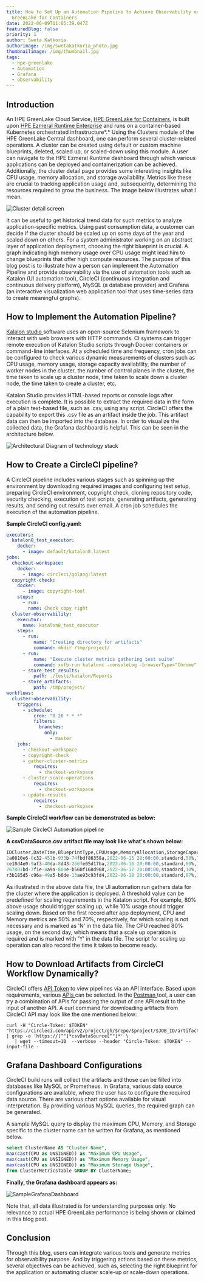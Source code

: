 ```yaml
---
title: How to Set Up an Automation Pipeline to Achieve Observability on HPE
  GreenLake for Containers
date: 2022-06-09T11:05:39.047Z
featuredBlog: false
priority: 1
author: Sweta Katkoria
authorimage: /img/swetakatkoria_photo.jpg
thumbnailimage: /img/thumbnail.jpg
tags:
  - hpe-greenlake
  - Automation
  - Grafana
  - observability
---
```

## Introduction

An HPE GreenLake Cloud Service, [HPE GreenLake for Containers](https://www.hpe.com/us/en/greenlake/containers.html), is built upon [HPE Ezmeral Runtime Enterprise](https://www.hpe.com/us/en/software/ezmeral-runtime.html) and runs on a container-based Kubernetes orchestrated infrastructure*.* Using the Clusters module of the HPE GreenLake Central dashboard, one can perform several cluster-related operations. A cluster can be created using default or custom machine blueprints, deleted, scaled up, or scaled-down using this module. A user can navigate to the HPE Ezmeral Runtime dashboard through which various applications can be deployed and containerization can be achieved. Additionally, the cluster detail page provides some interesting insights like CPU usage, memory allocation, and storage availability. Metrics like these are crucial to tracking application usage and, subsequently, determining the resources required to grow the business. The image below illustrates what I mean.

![Cluster detail screen](/img/cluster-detail.jpg "Cluster detail screen")

It can be useful to get historical trend data for such metrics to analyze application-specific metrics. Using past consumption data, a customer can decide if the cluster should be scaled up on some days of the year and scaled down on others. For a system administrator working on an abstract layer of application deployment, choosing the right blueprint is crucial. A graph indicating high memory usage over CPU usage might lead him to change blueprints that offer high compute resources. The purpose of this blog post is to illustrate how a person can implement the Automation Pipeline and provide observability via the use of automation tools such as Katalon (UI automation tool), CircleCI (continuous integration and continuous delivery platform), MySQL (a database provider) and Grafana (an interactive visualization web application tool that uses time-series data to create meaningful graphs).

## How to Implement the Automation Pipeline?

[Kalalon studio ](https://katalon.com/katalon-studio/)software uses an open-source Selenium framework to interact with web browsers with HTTP commands. CI systems can trigger remote execution of Katalon Studio scripts through Docker containers or command-line interfaces. At a scheduled time and frequency, cron jobs can be configured to check various dynamic measurements of clusters such as CPU usage, memory usage, storage capacity availability, the number of worker nodes in the cluster, the number of control planes in the cluster, the time taken to scale up a cluster node, time taken to scale down a cluster node, the time taken to create a cluster, etc.

Katalon Studio provides HTML-based reports or console logs after execution is complete. It is possible to extract the required data in the form of a plain text-based file, such as .csv, using any script. CircleCI offers the capability to export this .csv file as an artifact inside the job. This artifact data can then be imported into the database. In order to visualize the collected data, the Grafana dashboard is helpful. This can be seen in the architecture below.

![Architectural Diagram of technology stack](/img/architectural-diagram.jpg "Architectural Diagram of technology stack")

## How to Create a  CircleCI pipeline?

A CircleCI pipeline includes various stages such as spinning up the environment by downloading required images and configuring test setup, preparing CircleCI environment, copyright check, cloning repository code, security checking, execution of test scripts, generating artifacts, generating results, and sending out results over email. A cron job schedules the execution of the automation pipeline. 

**Sample CircleCI config.yaml:**

```yaml
executors:
  katalon8_test_executor:
    docker:
      - image: default/katalon8:latest
jobs:
  checkout-workspace:
    docker:
      - image: circleci/golang:latest
  copyright-check:
    docker:
      - image: copyright-tool
    steps:
      - run:
        name: Check copy right
  cluster-observability:
    executor:
      name: katalon8_test_executor
    steps:
      - run:
          name: "Creating directory for artifacts"
          command: mkdir /tmp/project/
      - run:
          name: "Execute cluster metrics gathering test suite"
          command: xvfb-run katalonc -consoleLog -browserType="Chrome" -retry=0 -statusDelay=15 -testSuitePath="Test Suites/ClusterMetricsSuite" -executionProfile='default' -projectPath='/project/sample.prj' --config -webui.autoUpdateDrivers=true
      - store_test_results:
          path: ./tests/katalon/Reports
      - store_artifacts:
          path: /tmp/project/
workflows:
  cluster-observability:
    triggers:
      - schedule:
          cron: "0 20 * * *"
          filters:
            branches:
              only:
                - master
    jobs:
      - checkout-workspace
      - copyright-check
      - gather-cluster-metrics
          requires:
            - checkout-workspace
      - cluster-scale-operations
          requires:
            - checkout-workspace          
      - update-results
          requires:
            - checkout-workspace 
```

**Sample CircleCI workflow can be demonstrated as below:** 

![Sample CircleCI Automation pipeline](/img/circleci-workflow.jpg "Sample CircleCI Automation pipeline")

**A csvDataSource.csv artifact file may look like what's shown below:**

```sql
IDCluster,DateTime,BlueprintType,CPUUsage,MemoryAllocation,StorageCapacity,WorkerNodeCount,ScalingRequired,ClusterScaleUpDuration,ClusterScaleDownDuration,ClusterCreationDuration,ClusterDeletionDuration
2a0810e6-0c32-451b-933b-74fbdf86358a,2022-06-15 20:00:00,standard,50%,70%,5GB,3,N,,,,
ce18d4e0-9af3-40da-8d43-266fe05d17ba,2022-06-16 20:00:00,standard,80%,70%,5GB,3,Y,01,,,
767801bd-7f1e-4a9a-804e-b560f168d968,2022-06-17 20:00:00,standard,10%,10%,5GB,4,Y,,01,,
r3b185d5-c96a-49a5-b6de-13ae93c93fd4,2022-06-18 20:00:00,standard,07%,10%,5GB,2,N,,,,
```

As illustrated in the above data file, the UI automation run gathers data for the cluster where the application is deployed. A threshold value can be predefined for scaling requirements in the Katalon script. For example, 80% above usage should trigger scaling up, while 10% usage should trigger scaling down. Based on the first record after app deployment, CPU and Memory metrics are 50% and 70%, respectively, for which scaling is not necessary and is marked as 'N' in the data file. The CPU reached 80% usage, on the second day, which means that a scale up operation is required and is marked with 'Y' in the data file. The script for scaling up operation can also record the time it takes to become ready.



## How to Download Artifacts from CircleCI Workflow Dynamically?

CircleCI offers [API Token](https://circleci.com/docs/2.0/managing-api-tokens/#creating-a-personal-api-token) to view pipelines via an API interface. Based upon requirements, various [APIs ](https://circleci.com/docs/api/v2/)can be selected. In the [Postman ](https://www.postman.com/downloads/)tool, a user can try a combination of APIs for passing the output of one API result to the input of another API. A curl command for downloading artifacts from CircleCI API may look like the one mentioned below:

```shell
curl -H "Circle-Token: $TOKEN" "https://circleci.com/api/v2/project/gh/$repo/$project/$JOB_ID/artifacts" | grep -o 'https://[^"]*csvDataSource[^"]*' \
   | wget --timeout=10  --verbose --header "Circle-Token: $TOKEN" --input-file -
```

## Grafana Dashboard Configurations

CircleCI build runs will collect the artifacts and those can be filled into databases like MySQL or Prometheus. In Grafana, various data source configurations are available, where the user has to configure the required data source. There are various chart options available for visual interpretation. By providing various MySQL queries, the required graph can be generated. 

A sample MySQL query to display the maximum CPU, Memory, and Storage specific to the cluster name can be written for Grafana, as mentioned below.

```sql
select ClusterName AS "Cluster Name",
max(cast(CPU as UNSIGNED)) as "Maximum CPU Usage",
max(cast(CPU as UNSIGNED)) as "Maximum Memory Usage",
max(cast(CPU as UNSIGNED)) as "Maximum Storage Usage",
from ClusterMetricsTable GROUP BY ClusterName;
```

**Finally, the Grafana dashboard appears as:**

![SampleGrafanaDashboard](/img/cluster-metrics-grafana.jpg "Sample Grafana Dashboard (Data is for illustrative purpose only. Axis are hidden)")

Note that, all data illustrated is for understanding purposes only. No relevance to actual HPE GreenLake performance is being shown or claimed in this blog post.

## Conclusion

Through this blog, users can integrate various tools and generate metrics for observability purpose. And by triggering actions based on these metrics, several objectives can be achieved, such as, selecting the right blueprint for the application or automating cluster scale-up or scale-down operations.